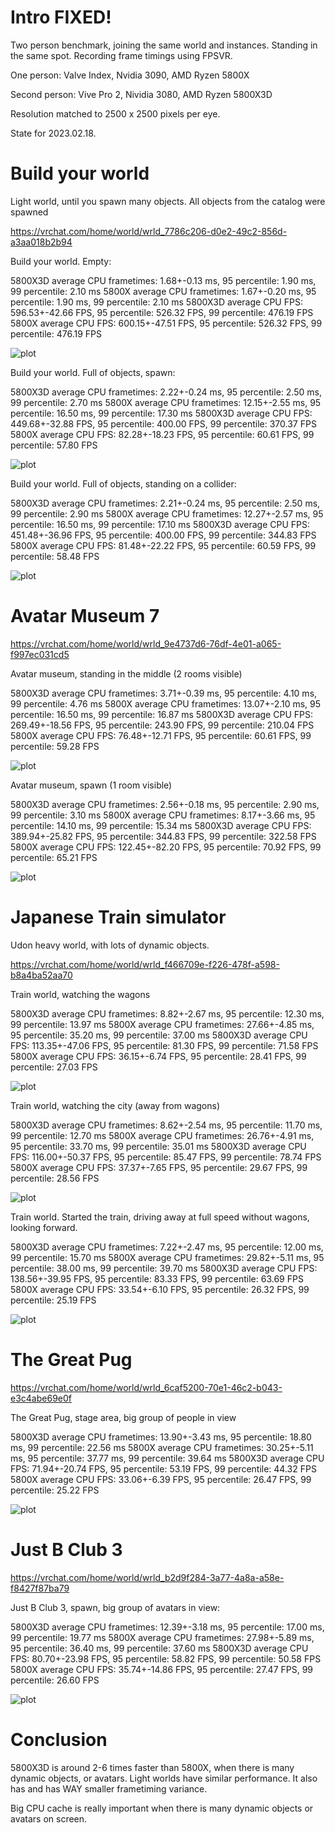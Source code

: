 # Intro FIXED!

Two person benchmark, joining the same world and instances. Standing in the same spot. Recording frame timings using FPSVR.

One person: Valve Index, Nvidia 3090, AMD Ryzen 5800X

Second person: Vive Pro 2, Nividia 3080, AMD Ryzen 5800X3D

Resolution matched to 2500 x 2500 pixels per eye. 

State for 2023.02.18.


# Build your world

Light world, until you spawn many objects. All objects from the catalog were spawned

https://vrchat.com/home/world/wrld_7786c206-d0e2-49c2-856d-a3aa018b2b94

Build your world. Empty:

5800X3D average CPU frametimes: 1.68+-0.13 ms, 95 percentile: 1.90 ms, 99 percentile: 2.10 ms
5800X average CPU frametimes: 1.67+-0.20 ms, 95 percentile: 1.90 ms, 99 percentile: 2.10 ms
5800X3D average CPU FPS: 596.53+-42.66 FPS, 95 percentile: 526.32 FPS, 99 percentile: 476.19 FPS
5800X average CPU FPS: 600.15+-47.51 FPS, 95 percentile: 526.32 FPS, 99 percentile: 476.19 FPS

![plot](./build_your_world_empty.png)


Build your world. Full of objects, spawn:

5800X3D average CPU frametimes: 2.22+-0.24 ms, 95 percentile: 2.50 ms, 99 percentile: 2.70 ms
5800X average CPU frametimes: 12.15+-2.55 ms, 95 percentile: 16.50 ms, 99 percentile: 17.30 ms
5800X3D average CPU FPS: 449.68+-32.88 FPS, 95 percentile: 400.00 FPS, 99 percentile: 370.37 FPS
5800X average CPU FPS: 82.28+-18.23 FPS, 95 percentile: 60.61 FPS, 99 percentile: 57.80 FPS


![plot](./build_your_world_items-spawn.png)


Build your world. Full of objects, standing on a collider:

5800X3D average CPU frametimes: 2.21+-0.24 ms, 95 percentile: 2.50 ms, 99 percentile: 2.90 ms
5800X average CPU frametimes: 12.27+-2.57 ms, 95 percentile: 16.50 ms, 99 percentile: 17.10 ms
5800X3D average CPU FPS: 451.48+-36.96 FPS, 95 percentile: 400.00 FPS, 99 percentile: 344.83 FPS
5800X average CPU FPS: 81.48+-22.22 FPS, 95 percentile: 60.59 FPS, 99 percentile: 58.48 FPS

![plot](./build_your_world_items-bed.png)


# Avatar Museum 7

https://vrchat.com/home/world/wrld_9e4737d6-76df-4e01-a065-f997ec031cd5

Avatar museum, standing in the middle (2 rooms visible)

5800X3D average CPU frametimes: 3.71+-0.39 ms, 95 percentile: 4.10 ms, 99 percentile: 4.76 ms
5800X average CPU frametimes: 13.07+-2.10 ms, 95 percentile: 16.50 ms, 99 percentile: 16.87 ms
5800X3D average CPU FPS: 269.49+-18.56 FPS, 95 percentile: 243.90 FPS, 99 percentile: 210.04 FPS
5800X average CPU FPS: 76.48+-12.71 FPS, 95 percentile: 60.61 FPS, 99 percentile: 59.28 FPS


![plot](./avatar_museum_middle.png)



Avatar museum, spawn (1 room visible)


5800X3D average CPU frametimes: 2.56+-0.18 ms, 95 percentile: 2.90 ms, 99 percentile: 3.10 ms
5800X average CPU frametimes: 8.17+-3.66 ms, 95 percentile: 14.10 ms, 99 percentile: 15.34 ms
5800X3D average CPU FPS: 389.94+-25.82 FPS, 95 percentile: 344.83 FPS, 99 percentile: 322.58 FPS
5800X average CPU FPS: 122.45+-82.20 FPS, 95 percentile: 70.92 FPS, 99 percentile: 65.21 FPS



![plot](./avatar_museum_spawn.png)


# Japanese Train simulator

Udon heavy world, with lots of dynamic objects.

https://vrchat.com/home/world/wrld_f466709e-f226-478f-a598-b8a4ba52aa70

Train world, watching the wagons

5800X3D average CPU frametimes: 8.82+-2.67 ms, 95 percentile: 12.30 ms, 99 percentile: 13.97 ms
5800X average CPU frametimes: 27.66+-4.85 ms, 95 percentile: 35.20 ms, 99 percentile: 37.00 ms
5800X3D average CPU FPS: 113.35+-47.06 FPS, 95 percentile: 81.30 FPS, 99 percentile: 71.58 FPS
5800X average CPU FPS: 36.15+-6.74 FPS, 95 percentile: 28.41 FPS, 99 percentile: 27.03 FPS



![plot](./train_world_spawn_wagons_tower.png)


Train world, watching the city (away from wagons)

5800X3D average CPU frametimes: 8.62+-2.54 ms, 95 percentile: 11.70 ms, 99 percentile: 12.70 ms
5800X average CPU frametimes: 26.76+-4.91 ms, 95 percentile: 33.70 ms, 99 percentile: 35.01 ms
5800X3D average CPU FPS: 116.00+-50.37 FPS, 95 percentile: 85.47 FPS, 99 percentile: 78.74 FPS
5800X average CPU FPS: 37.37+-7.65 FPS, 95 percentile: 29.67 FPS, 99 percentile: 28.56 FPS


![plot](./train_world_spawn_city.png)



Train world. Started the train, driving away at full speed without wagons, looking forward.

5800X3D average CPU frametimes: 7.22+-2.47 ms, 95 percentile: 12.00 ms, 99 percentile: 15.70 ms
5800X average CPU frametimes: 29.82+-5.11 ms, 95 percentile: 38.00 ms, 99 percentile: 39.70 ms
5800X3D average CPU FPS: 138.56+-39.95 FPS, 95 percentile: 83.33 FPS, 99 percentile: 63.69 FPS
5800X average CPU FPS: 33.54+-6.10 FPS, 95 percentile: 26.32 FPS, 99 percentile: 25.19 FPS



![plot](./train_world_trainride.png)



# The Great Pug

https://vrchat.com/home/world/wrld_6caf5200-70e1-46c2-b043-e3c4abe69e0f

The Great Pug, stage area, big group of people in view

5800X3D average CPU frametimes: 13.90+-3.43 ms, 95 percentile: 18.80 ms, 99 percentile: 22.56 ms
5800X average CPU frametimes: 30.25+-5.11 ms, 95 percentile: 37.77 ms, 99 percentile: 39.64 ms
5800X3D average CPU FPS: 71.94+-20.74 FPS, 95 percentile: 53.19 FPS, 99 percentile: 44.32 FPS
5800X average CPU FPS: 33.06+-6.39 FPS, 95 percentile: 26.47 FPS, 99 percentile: 25.22 FPS


![plot](./the_great_pug_full_stage_area.png)


# Just B Club 3

https://vrchat.com/home/world/wrld_b2d9f284-3a77-4a8a-a58e-f8427f87ba79

Just B Club 3, spawn, big group of avatars in view:

5800X3D average CPU frametimes: 12.39+-3.18 ms, 95 percentile: 17.00 ms, 99 percentile: 19.77 ms
5800X average CPU frametimes: 27.98+-5.89 ms, 95 percentile: 36.40 ms, 99 percentile: 37.60 ms
5800X3D average CPU FPS: 80.70+-23.98 FPS, 95 percentile: 58.82 FPS, 99 percentile: 50.58 FPS
5800X average CPU FPS: 35.74+-14.86 FPS, 95 percentile: 27.47 FPS, 99 percentile: 26.60 FPS


![plot](./just_b_club_3_spawn_big_group_of_people.png)

# Conclusion

5800X3D is around 2-6 times faster than 5800X, when there is many dynamic objects, or avatars. Light worlds have similar performance.
It also has and has WAY smaller frametiming variance.

Big CPU cache is really important when there is many dynamic objects or avatars on screen.
